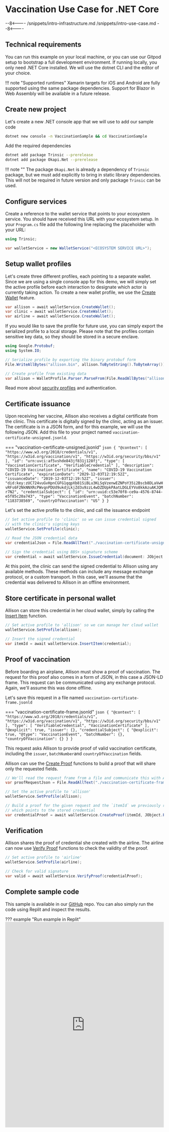 # Vaccination Use Case for .NET Core

--8<----
/snippets/intro-infrastructure.md
/snippets/intro-use-case.md
--8<----

## Technical requirements

You can run this example on your local machine, or you can use our Gitpod setup to bootstrap a full development environment. If running locally, you only need .NET Core installed. We will use the dotnet CLI and the editor of your choice.

!!! note "Supported runtimes"
    Xamarin targets for iOS and Android are fully supported using the same package dependencies. Support for Blazor in Web Assembly will be available in a future release.

## Create new project

Let's create a new .NET console app that we will use to add our sample code

```bash
dotnet new console -n VaccinationSample && cd VaccinationSample
```

Add the required dependencies

```bash
dotnet add package Trinsic --prerelease
dotnet add package Okapi.Net --prerelease
```

!!! note ""
    The package `Okapi.Net` is already a dependency of `Trinsic` package, but we must add explicitly to bring in static library dependencies.
    This will not be required in future version and only package `Trinsic` can be used.

## Configure services

Create a reference to the wallet service that points to your ecosystem service. You should have received this URL with your ecosystem setup. In your `Program.cs` file add the following line replacing the placeholder with your URL:

```csharp
using Trinsic;

var walletService = new WalletService("<ECOSYSTEM SERVICE URL>");
```

## Setup wallet profiles

Let's create three different profiles, each pointing to a separate wallet. Since we are using a single console app for this demo, we will simply set the active profile before each interaction to designate which actor is currently taking action.
To create a new wallet profile, we use the [Create Wallet](/reference/services/wallet-service/#create-wallet) feature.

```csharp
var allison = await walletService.CreateWallet();
var clinic = await walletService.CreateWallet();
var airline = await walletService.CreateWallet();
```

If you would like to save the profile for future use, you can simply export the serialized profile to a local storage. Please note that the profiles contain sensitive key data, so they should be stored in a secure enclave.

```csharp
using Google.Protobuf;
using System.IO;

// Serialize profile by exporting the binary protobuf form
File.WriteAllBytes("allison.bin", allison.ToByteString().ToByteArray());

// Create profile from existing data
var allison = WalletProfile.Parser.ParseFrom(File.ReadAllBytes("allison.bin"));
```

Read more about [security profiles](/reference/#authorization) and authentication.

## Certificate issuance

Upon receiving her vaccine, Allison also receives a digital certificate from the clinic. This certificate is digitally signed by the clinic, acting as an issuer.
The certificate is in a JSON form, and for this example, we will use the following JSON. Add this file to your project named `vaccination-certificate-unsigned.jsonld`.

=== "vaccination-certificate-unsigned.jsonld"
    ```json
    {
        "@context": [
            "https://www.w3.org/2018/credentials/v1",
            "https://w3id.org/vaccination/v1",
            "https://w3id.org/security/bbs/v1"
        ],
        "id": "urn:uvci:af5vshde843jf831j128fj",
        "type": [
            "VaccinationCertificate",
            "VerifiableCredential"
        ],
        "description": "COVID-19 Vaccination Certificate",
        "name": "COVID-19 Vaccination Certificate",
        "expirationDate": "2029-12-03T12:19:52Z",
        "issuanceDate": "2019-12-03T12:19:52Z",
        "issuer": "did:key:zUC724vuGvHpnCGFG1qqpXb81SiBLu3KLSqVzenwEZNPoY35i2Bscb8DLaVwHvRFs6F2NkNNXRcPWvqnPDUd9ukdjLkjZd3u9zzL4wDZDUpkPAatLDGLEYVo8kkAzuAKJQMr7N2",
        "credentialSubject": {
            "id": "urn:uuid:c53e70f8-ce9a-4576-8744-e5f85c20a743",
            "type": "VaccinationEvent",
            "batchNumber": "1183738569",
            "countryOfVaccination": "US"
        }
    }
    ```

Let's set the active profile to the clinic, and call the issuance endpoint

```csharp
// Set active profile to 'clinic' so we can issue credential signed
// with the clinic's signing keys
walletService.SetProfile(clinic);

// Read the JSON credential data
var credentialJson = File.ReadAllText("./vaccination-certificate-unsigned.jsonld");

// Sign the credential using BBS+ signature scheme
var credential = await walletService.IssueCredential(document: JObject.Parse(credentialJson));
```

At this point, the clinic can send the signed credential to Allison using any available methods. These methods can include any message exchange protocol, or a custom transport. In this case, we'll assume that the credential was delivered to Allison in an offline environment.

## Store certificate in personal wallet

Allison can store this credential in her cloud wallet, simply by calling the [Insert Item](/reference/services/wallet-service/#insert-record) function.

```csharp
// Set active profile to 'allison' so we can manage her cloud wallet
walletService.SetProfile(allison);

// Insert the signed credential
var itemId = await walletService.InsertItem(credential);
```

## Proof of vaccination

Before boarding an airplane, Allison must show a proof of vaccination. The request for this proof also comes in a form of JSON, in this case a JSON-LD frame.
This request can be communicated using any exchange protocol. Again, we'll assume this was done offline.

Let's save this request in a file named `vaccination-certificate-frame.jsonld`

=== "vaccination-certificate-frame.jsonld"
    ```json
    {
        "@context": [
            "https://www.w3.org/2018/credentials/v1",
            "https://w3id.org/vaccination/v1",
            "https://w3id.org/security/bbs/v1"
        ],
        "type": [
            "VerifiableCredential",
            "VaccinationCertificate"
        ],
        "@explicit": true,
        "issuer": {},
        "credentialSubject": {
            "@explicit": true,
            "@type": "VaccinationEvent",
            "batchNumber": {},
            "countryOfVaccination": {}
        }
    }
    ```

This request asks Allison to provide proof of valid vaccination certificate, including the `issuer`, `batchNumber`and `countryOfVaccination` fields.

Allison can use the [Create Proof](/reference/services/wallet-service/#create-proof) functions to build a proof that will share only the requested fields.

```csharp
// We'll read the request frame from a file and communicate this with Allison
var proofRequestJson = File.ReadAllText("./vaccination-certificate-frame.jsonld");

// Set the active profile to 'allison'
walletService.SetProfile(allison);

// Build a proof for the given request and the `itemId` we previously received
// which points to the stored credential
var credentialProof = await walletService.CreateProof(itemId, JObject.Parse(proofRequestJson));
```

## Verification

Allison shares the proof of credential she created with the airline. The airline can now use [Verify Proof](/reference/services/wallet-service/#verify-proof) functions to check the validity of the proof.

```csharp
// Set active profile to 'airline'
walletService.SetProfile(airline);

// Check for valid signature
var valid = await walletService.VerifyProof(credentialProof);
```

## Complete sample code

This sample is available in our [GitHub]() repo. You can also simply run the code using Replit and inspect the results.

??? example "Run example in Replit"
    <iframe frameborder="0" width="100%" height="650px" src="https://replit.com/@trinsic/VaccinationSample-dotnet?lite=true"></iframe>